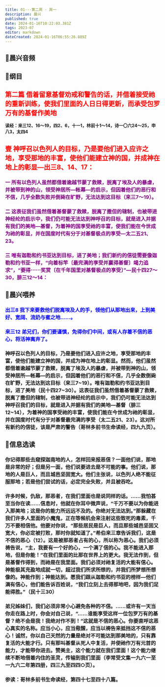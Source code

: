 ```yaml
---
title: 01---第二周 · 周一
description: 晨兴
published: true
date: 2024-01-16T10:22:03.381Z
tags: 2023-07
editor: markdown
dateCreated: 2024-01-16T06:55:26.889Z
---
```


## 🎵晨兴音频

## 📖纲目

## <font color=red>第二篇 借着留意基督劝戒和警告的话，并借着接受祂的重新训练，使我们里面的人日日得更新，而承受包罗万有的基督作美地</font>

**读经：来三12、16～19，四2、6，十一1，林前十1～14，诗一〇六24～25，申八3，太四4**

## <font color=red>壹 神呼召以色列人的目标，乃是要他们进入应许之地，享受那地的丰富，使他们能建立神的国，并成神在地上的彰显—出三8、14、17：</font>

### <font color=purple>一 所有以色列人虽然都借着逾越节蒙了救赎，脱离了埃及人的暴虐，并被带到神的山，领受神居所—帐幕—的启示，但因着他们的恶行和不信，几乎全数失败并倒毙在旷野，无法达到这目标（来三7～19）。</font>

### <font color=purple>二 这表征我们虽然借着基督蒙了救赎，脱离了撒但的辖制，也被带进神经纶的启示中，我们仍可能无法达到神呼召的目标，就是进入并据有我们的美地—基督，为着神的国享受祂的丰富，使我们能在今世成为祂的彰显，并在国度时代有分于对基督极点的享受—太二五21、23。</font>

### <font color=purple>三 唯有迦勒和约书亚达到目标，进了美地；我们新约的信徒需要像迦勒和约书亚一样，“向着标竿〔最完满的享受并赢得基督〕竭力追求”，“要得⋯⋯奖赏〔在千年国里对基督极点的享受〕”—民十四27～30，腓三12～14：</font>

## 📖晨兴喂养

### <font color=blue>出三8    我下来要救他们脱离埃及人的手，领他们从那地出来，上到美好、宽阔、流奶与蜜之地……。</font>

### <font color=blue>来三12    弟兄们，你们要谨慎，免得你们中间，或有人存着不信的恶心，将活神离弃了。</font>

### 神呼召以色列人的目标，乃是要他们进入应许之地，享受那地的丰富，使他们能建立神的国，并成为神在地上的彰显。然而，他们虽然都借着逾越节蒙了救赎，脱离了埃及人的暴虐，并被带到神的山，领受神居所—帐幕—的启示，但因着他们的恶行和不信，几乎全数倒毙在旷野，无法达到这目标（来三7~19）。唯有迦勒和约书亚达到目标，进了美地（民十四27~30）。这表征我们虽然借着基督蒙了救赎，脱离了撒但的辖制，也被带进神经纶的启示中，我们仍可能无法达到神呼召我们的目标，就是进入并据有我们的美地—基督（腓三12~14），为着神的国享受祂的丰富，使我们能在今世成为祂的彰显，并在国度时代有分于对基督最完满的享受（太二五21、23）。这对所有新约的信徒，该是严肃的警告（哥林多前书生命读经，四九九页）。

## 📖信息选读

### 你记得那些去窥探迦南地的人，怎样回来报恶信？一面他们说，那地是非常的好；但是另一面，他们说要进去是不可能的事。他们说，那地的人是巨人，而且城邑坚固宽大。他们主张说，以色列人绝不能征服那地；若是他们尝试的话，必定完全失败，并且被吞吃。

### 许多时候，仇敌，那恶者，在我们里面也是说同样的话。……我怕甚至当你在读……信息时，他就在你耳中微声说，“千万不要以为你能进入那美地；这是你的能力所远远不及的。你绝对无法达到。”那躲藏在我们许多人里面的小魔鬼，正在等候机会来注射这些致死的毒素，千万不要相信他。他要对你说，“那些居民是巨人，而且那些城邑坚固又宽大，你必定被打败，那时你就知道了。”希伯来三章告诉我们，这是不信的恶心（12）。这是被那恶者占有的心，所以称为恶心。我们必须祷告说，“主，我要有一个好的心，一个满了信的心。我不能进入那地，但是你能！”在我们里面的比那在世界上的更大。我无法作到，但是基督作得到，而祂是在我里面。我们必须对祂复活的大能有信心。神能极其充盈地成就一切，超过我们所求所想的，并我们所梦想所想像的。神能作到；神能达到。愿我们跟从迦勒和约书亚的榜样—他们满有信心，他们能告诉百姓说，“我们立刻上去得那地吧，因为我们足能得胜。”（民十三30）

### 弟兄姊妹们，我们必须非常小心避免各种的不信。……或许有一天当你走在路上时，你会对自己说，“……谁能享受这样一位包罗万有的基督？绝不会是我！我绝对作不到！”这就是不信的恶心。你要直呼这恶心真实的名称。应当小心，应当儆醒，应当以祷告来抵挡这不信的恶心！诚然，你以自己天然的力量是绝对不可能达到那美地的，只有靠复活的大能才行。只有那叫基督从死人中复活，并使祂作万有元首的能力，才能带你进去。赞美主，这个能力就在我们里面！这个能力继续不断地借着内住的圣灵，传输到我们里面（李常受文集一九六一至一九六二年第四册，四三九至四四○页）。

### 参读：哥林多前书生命读经，第四十七至四十八篇。

<!-- Google tag (gtag.js) -->

<script async src="https://www.googletagmanager.com/gtag/js?id=G-1P8709Z16T"></script>

<script>


 window.dataLayer = window.dataLayer || [];

 function gtag(){dataLayer.push(arguments);}

 gtag('js', new Date());



 gtag('config', 'G-1P8709Z16T');

</script>
